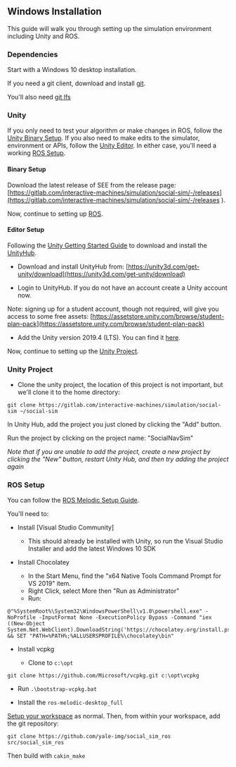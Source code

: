 ## Windows Installation

This guide will walk you through setting up the simulation environment including Unity and ROS.

### Dependencies

Start with a Windows 10 desktop installation.

If you need a git client, download and install [git](https://git-scm.com).

You'll also need [git lfs](https://git-lfs.github.com)

### Unity

If you only need to test your algorithm or make changes in ROS, follow the [Unity Binary Setup](#binary-setup). If you also need to make edits to the simulator, environment or APIs, follow the [Unity Editor](#editor-setup). In either case, you'll need a working [ROS Setup](#ros-setup).

#### Binary Setup

Download the latest release of SEE from the release page: [https://gitlab.com/interactive-machines/simulation/social-sim/-/releases](https://gitlab.com/interactive-machines/simulation/social-sim/-/releases
).

Now, continue to setting up [ROS](#ros-setup).

#### Editor Setup

Following the [Unity Getting Started Guide](https://docs.unity3d.com/Manual/GettingStartedInstallingHub.html) to download and install the [UnityHub](https://unity3d.com/get-unity/download).

- Download and install UnityHub from: [https://unity3d.com/get-unity/download](https://unity3d.com/get-unity/download)

- Login to UnityHub. If you do not have an account create a Unity account now.

Note: signing up for a student account, though not required, will give you access to some free assets: [https://assetstore.unity.com/browse/student-plan-pack](https://assetstore.unity.com/browse/student-plan-pack)

- Add the Unity version 2019.4 (LTS). You can find it [here](https://unity3d.com/unity/qa/lts-releases?_ga=2.203078097.1539413933.1593667443-691579140.1593667443).


Now, continue to setting up the [Unity Project](#unity-project).

### Unity Project

- Clone the unity project, the location of this project is not important, but we'll clone it to the home directory:

```
git clone https://gitlab.com/interactive-machines/simulation/social-sim ~/social-sim
```

In Unity Hub, add the project you just cloned by clicking the "Add" button.

Run the project by clicking on the project name: "SocialNavSim"

*Note that if you are unable to add the project, create a new project by clicking the "New" button, restart Unity Hub, and then try adding the project again*

### ROS Setup

You can follow the [ROS Melodic Setup Guide](http://wiki.ros.org/Installation/Windows).

You'll need to:

- Install [Visual Studio Community]

  - This should already be installed with Unity, so run the Visual Studio Installer and add the latest Windows 10 SDK

- Install Chocolatey

  - In the Start Menu, find the "x64 Native Tools Command Prompt for VS 2019" item.
  - Right Click, select More then "Run as Administrator"
  - Run:

```
@"%SystemRoot%\System32\WindowsPowerShell\v1.0\powershell.exe" -NoProfile -InputFormat None -ExecutionPolicy Bypass -Command "iex ((New-Object System.Net.WebClient).DownloadString('https://chocolatey.org/install.ps1'))" && SET "PATH=%PATH%;%ALLUSERSPROFILE%\chocolatey\bin"
```

- Install vcpkg

  - Clone to `c:\opt`

```
git clone https://github.com/Microsoft/vcpkg.git c:\opt\vcpkg
```

  - Run `.\bootstrap-vcpkg.bat`

- Install the `ros-melodic-desktop_full`

[Setup your workspace](http://wiki.ros.org/catkin/Tutorials/create_a_workspace) as normal. Then, from within your workspace, add the git repository:

```
git clone https://github.com/yale-img/social_sim_ros src/social_sim_ros
```

Then build with `cakin_make`
